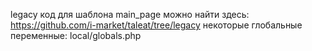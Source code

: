 legacy код для шаблона main_page можно найти здесь: https://github.com/i-market/taleat/tree/legacy
некоторые глобальные переменные: local/globals.php

